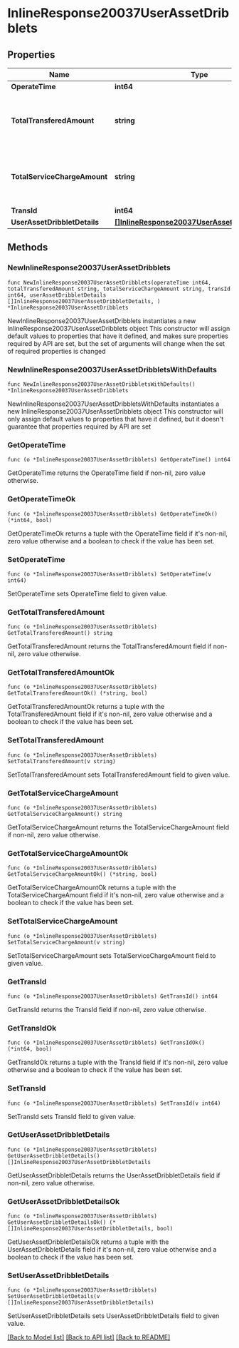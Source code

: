 # InlineResponse20037UserAssetDribblets

## Properties

Name | Type | Description | Notes
------------ | ------------- | ------------- | -------------
**OperateTime** | **int64** |  | 
**TotalTransferedAmount** | **string** | Total transfered BNB amount for this exchange. | 
**TotalServiceChargeAmount** | **string** | Total service charge amount for this exchange. | 
**TransId** | **int64** |  | 
**UserAssetDribbletDetails** | [**[]InlineResponse20037UserAssetDribbletDetails**](InlineResponse20037UserAssetDribbletDetails.md) |  | 

## Methods

### NewInlineResponse20037UserAssetDribblets

`func NewInlineResponse20037UserAssetDribblets(operateTime int64, totalTransferedAmount string, totalServiceChargeAmount string, transId int64, userAssetDribbletDetails []InlineResponse20037UserAssetDribbletDetails, ) *InlineResponse20037UserAssetDribblets`

NewInlineResponse20037UserAssetDribblets instantiates a new InlineResponse20037UserAssetDribblets object
This constructor will assign default values to properties that have it defined,
and makes sure properties required by API are set, but the set of arguments
will change when the set of required properties is changed

### NewInlineResponse20037UserAssetDribbletsWithDefaults

`func NewInlineResponse20037UserAssetDribbletsWithDefaults() *InlineResponse20037UserAssetDribblets`

NewInlineResponse20037UserAssetDribbletsWithDefaults instantiates a new InlineResponse20037UserAssetDribblets object
This constructor will only assign default values to properties that have it defined,
but it doesn't guarantee that properties required by API are set

### GetOperateTime

`func (o *InlineResponse20037UserAssetDribblets) GetOperateTime() int64`

GetOperateTime returns the OperateTime field if non-nil, zero value otherwise.

### GetOperateTimeOk

`func (o *InlineResponse20037UserAssetDribblets) GetOperateTimeOk() (*int64, bool)`

GetOperateTimeOk returns a tuple with the OperateTime field if it's non-nil, zero value otherwise
and a boolean to check if the value has been set.

### SetOperateTime

`func (o *InlineResponse20037UserAssetDribblets) SetOperateTime(v int64)`

SetOperateTime sets OperateTime field to given value.


### GetTotalTransferedAmount

`func (o *InlineResponse20037UserAssetDribblets) GetTotalTransferedAmount() string`

GetTotalTransferedAmount returns the TotalTransferedAmount field if non-nil, zero value otherwise.

### GetTotalTransferedAmountOk

`func (o *InlineResponse20037UserAssetDribblets) GetTotalTransferedAmountOk() (*string, bool)`

GetTotalTransferedAmountOk returns a tuple with the TotalTransferedAmount field if it's non-nil, zero value otherwise
and a boolean to check if the value has been set.

### SetTotalTransferedAmount

`func (o *InlineResponse20037UserAssetDribblets) SetTotalTransferedAmount(v string)`

SetTotalTransferedAmount sets TotalTransferedAmount field to given value.


### GetTotalServiceChargeAmount

`func (o *InlineResponse20037UserAssetDribblets) GetTotalServiceChargeAmount() string`

GetTotalServiceChargeAmount returns the TotalServiceChargeAmount field if non-nil, zero value otherwise.

### GetTotalServiceChargeAmountOk

`func (o *InlineResponse20037UserAssetDribblets) GetTotalServiceChargeAmountOk() (*string, bool)`

GetTotalServiceChargeAmountOk returns a tuple with the TotalServiceChargeAmount field if it's non-nil, zero value otherwise
and a boolean to check if the value has been set.

### SetTotalServiceChargeAmount

`func (o *InlineResponse20037UserAssetDribblets) SetTotalServiceChargeAmount(v string)`

SetTotalServiceChargeAmount sets TotalServiceChargeAmount field to given value.


### GetTransId

`func (o *InlineResponse20037UserAssetDribblets) GetTransId() int64`

GetTransId returns the TransId field if non-nil, zero value otherwise.

### GetTransIdOk

`func (o *InlineResponse20037UserAssetDribblets) GetTransIdOk() (*int64, bool)`

GetTransIdOk returns a tuple with the TransId field if it's non-nil, zero value otherwise
and a boolean to check if the value has been set.

### SetTransId

`func (o *InlineResponse20037UserAssetDribblets) SetTransId(v int64)`

SetTransId sets TransId field to given value.


### GetUserAssetDribbletDetails

`func (o *InlineResponse20037UserAssetDribblets) GetUserAssetDribbletDetails() []InlineResponse20037UserAssetDribbletDetails`

GetUserAssetDribbletDetails returns the UserAssetDribbletDetails field if non-nil, zero value otherwise.

### GetUserAssetDribbletDetailsOk

`func (o *InlineResponse20037UserAssetDribblets) GetUserAssetDribbletDetailsOk() (*[]InlineResponse20037UserAssetDribbletDetails, bool)`

GetUserAssetDribbletDetailsOk returns a tuple with the UserAssetDribbletDetails field if it's non-nil, zero value otherwise
and a boolean to check if the value has been set.

### SetUserAssetDribbletDetails

`func (o *InlineResponse20037UserAssetDribblets) SetUserAssetDribbletDetails(v []InlineResponse20037UserAssetDribbletDetails)`

SetUserAssetDribbletDetails sets UserAssetDribbletDetails field to given value.



[[Back to Model list]](../README.md#documentation-for-models) [[Back to API list]](../README.md#documentation-for-api-endpoints) [[Back to README]](../README.md)


